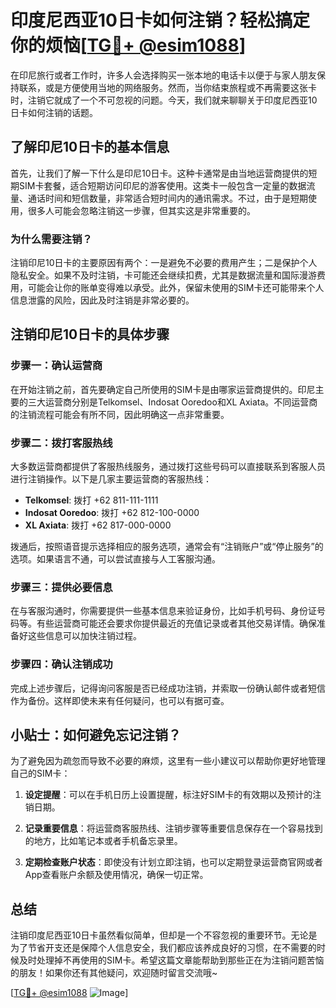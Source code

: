 # 印度尼西亚10日卡如何注销？轻松搞定你的烦恼[[TG💪+ @esim1088](https://t.me/s/esim1088)]

在印尼旅行或者工作时，许多人会选择购买一张本地的电话卡以便于与家人朋友保持联系，或是方便使用当地的网络服务。然而，当你结束旅程或不再需要这张卡时，注销它就成了一个不可忽视的问题。今天，我们就来聊聊关于印度尼西亚10日卡如何注销的话题。

## 了解印尼10日卡的基本信息

首先，让我们了解一下什么是印尼10日卡。这种卡通常是由当地运营商提供的短期SIM卡套餐，适合短期访问印尼的游客使用。这类卡一般包含一定量的数据流量、通话时间和短信数量，非常适合短时间内的通讯需求。不过，由于是短期使用，很多人可能会忽略注销这一步骤，但其实这是非常重要的。

### 为什么需要注销？

注销印尼10日卡的主要原因有两个：一是避免不必要的费用产生；二是保护个人隐私安全。如果不及时注销，卡可能还会继续扣费，尤其是数据流量和国际漫游费用，可能会让你的账单变得难以承受。此外，保留未使用的SIM卡还可能带来个人信息泄露的风险，因此及时注销是非常必要的。

## 注销印尼10日卡的具体步骤

### 步骤一：确认运营商

在开始注销之前，首先要确定自己所使用的SIM卡是由哪家运营商提供的。印尼主要的三大运营商分别是Telkomsel、Indosat Ooredoo和XL Axiata。不同运营商的注销流程可能会有所不同，因此明确这一点非常重要。

### 步骤二：拨打客服热线

大多数运营商都提供了客服热线服务，通过拨打这些号码可以直接联系到客服人员进行注销操作。以下是几家主要运营商的客服热线：

- **Telkomsel**: 拨打 +62 811-111-1111
- **Indosat Ooredoo**: 拨打 +62 812-100-0000
- **XL Axiata**: 拨打 +62 817-000-0000

拨通后，按照语音提示选择相应的服务选项，通常会有“注销账户”或“停止服务”的选项。如果语言不通，可以尝试直接与人工客服沟通。

### 步骤三：提供必要信息

在与客服沟通时，你需要提供一些基本信息来验证身份，比如手机号码、身份证号码等。有些运营商可能还会要求你提供最近的充值记录或者其他交易详情。确保准备好这些信息可以加快注销过程。

### 步骤四：确认注销成功

完成上述步骤后，记得询问客服是否已经成功注销，并索取一份确认邮件或者短信作为备份。这样即使未来有任何疑问，也可以有据可查。

## 小贴士：如何避免忘记注销？

为了避免因为疏忽而导致不必要的麻烦，这里有一些小建议可以帮助你更好地管理自己的SIM卡：

1. **设定提醒**：可以在手机日历上设置提醒，标注好SIM卡的有效期以及预计的注销日期。
   
2. **记录重要信息**：将运营商客服热线、注销步骤等重要信息保存在一个容易找到的地方，比如笔记本或者手机备忘录里。

3. **定期检查账户状态**：即使没有计划立即注销，也可以定期登录运营商官网或者App查看账户余额及使用情况，确保一切正常。

## 总结

注销印度尼西亚10日卡虽然看似简单，但却是一个不容忽视的重要环节。无论是为了节省开支还是保障个人信息安全，我们都应该养成良好的习惯，在不需要的时候及时处理掉不再使用的SIM卡。希望这篇文章能帮助到那些正在为注销问题苦恼的朋友！如果你还有其他疑问，欢迎随时留言交流哦~

[[TG💪+ @esim1088](https://t.me/s/esim1088) ![Image](https://i.postimg.cc/4NQfJmqS/Snipaste-2025-05-13-00-14-12.png)]